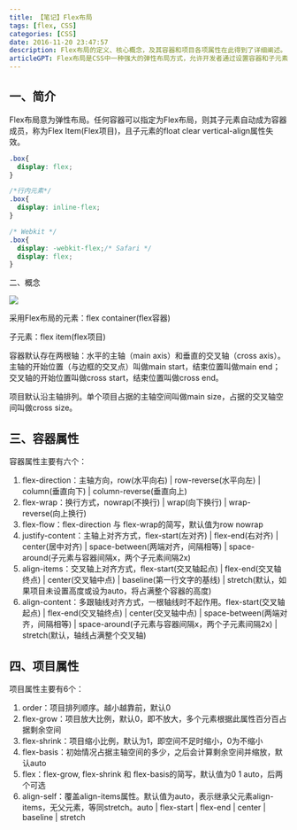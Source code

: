 ```yaml
---
title: 【笔记】Flex布局
tags: [flex, CSS]
categories: [CSS]
date: 2016-11-20 23:47:57
description: Flex布局的定义、核心概念，及其容器和项目各项属性在此得到了详细阐述。
articleGPT: Flex布局是CSS中一种强大的弹性布局方式，允许开发者通过设置容器和子元素的属性，灵活控制项目在主轴和交叉轴上的排列、对齐与空间分配。
---
```


## 一、简介

Flex布局意为弹性布局。任何容器可以指定为Flex布局，则其子元素自动成为容器成员，称为Flex Item(Flex项目)，且子元素的float
clear vertical-align属性失效。

```css
.box{
  display: flex;
}

/*行内元素*/
.box{
  display: inline-flex;
}

/* Webkit */
.box{
  display: -webkit-flex;/* Safari */
  display: flex;
}
```

二、概念

![](/images/posts/2016-11-20-flex/001.png)

采用Flex布局的元素：flex container(flex容器)

子元素：flex item(flex项目)

容器默认存在两根轴：水平的主轴（main axis）和垂直的交叉轴（cross axis）。主轴的开始位置（与边框的交叉点）叫做main
start，结束位置叫做main end；交叉轴的开始位置叫做cross start，结束位置叫做cross end。

项目默认沿主轴排列。单个项目占据的主轴空间叫做main size，占据的交叉轴空间叫做cross size。

## 三、容器属性

容器属性主要有六个：

  1. flex-direction：主轴方向，row(水平向右) | row-reverse(水平向左) | column(垂直向下) | column-reverse(垂直向上)
  2. flex-wrap：换行方式，nowrap(不换行) | wrap(向下换行) | wrap-reverse(向上换行)
  3. flex-flow：flex-direction 与 flex-wrap的简写，默认值为row nowrap
  4. justify-content：主轴上对齐方式，flex-start(左对齐) | flex-end(右对齐) | center(居中对齐) | space-between(两端对齐，间隔相等) | space-around(子元素与容器间隔x，两个子元素间隔2x)
  5. align-items：交叉轴上对齐方式，flex-start(交叉轴起点) | flex-end(交叉轴终点) | center(交叉轴中点) | baseline(第一行文字的基线) | stretch(默认，如果项目未设置高度或设为auto，将占满整个容器的高度)
  6. align-content：多跟轴线对齐方式，一根轴线时不起作用。flex-start(交叉轴起点) | flex-end(交叉轴终点) | center(交叉轴中点) | space-between(两端对齐，间隔相等) | space-around(子元素与容器间隔x，两个子元素间隔2x) | stretch(默认，轴线占满整个交叉轴)

## 四、项目属性

项目属性主要有6个：

  1. order：项目排列顺序。越小越靠前，默认0
  2. flex-grow：项目放大比例，默认0，即不放大，多个元素根据此属性百分百占据剩余空间
  3. flex-shrink：项目缩小比例，默认为1，即空间不足时缩小，0为不缩小
  4. flex-basis：初始情况占据主轴空间的多少，之后会计算剩余空间并缩放，默认auto
  5. flex：flex-grow, flex-shrink 和 flex-basis的简写，默认值为0 1 auto，后两个可选
  6. align-self：覆盖align-items属性。默认值为auto，表示继承父元素align-items，无父元素，等同stretch。auto | flex-start | flex-end | center | baseline | stretch
